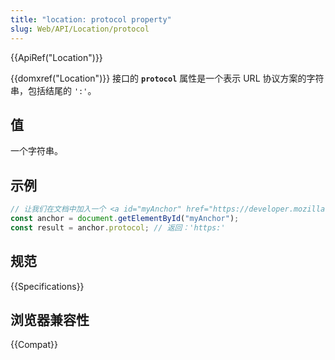 ```yaml
---
title: "location: protocol property"
slug: Web/API/Location/protocol
---
```


{{ApiRef("Location")}}

{{domxref("Location")}} 接口的 **`protocol`** 属性是一个表示 URL 协议方案的字符串，包括结尾的 `':'`。

## 值

一个字符串。

## 示例

```js
// 让我们在文档中加入一个 <a id="myAnchor" href="https://developer.mozilla.org/zh-CN/Location.protocol"> 元素
const anchor = document.getElementById("myAnchor");
const result = anchor.protocol; // 返回：'https:'
```

## 规范

{{Specifications}}

## 浏览器兼容性

{{Compat}}
